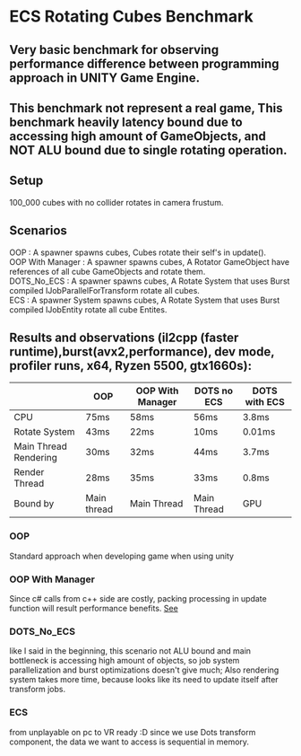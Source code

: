 # ECS Rotating Cubes Benchmark

## Very basic benchmark for observing performance difference between programming approach in UNITY Game Engine.

## This benchmark not represent a real game, This benchmark heavily latency bound due to accessing high amount of GameObjects, and NOT ALU bound due to single rotating operation.

## Setup
100_000 cubes with no collider rotates in camera frustum.<br>

## Scenarios <br>
OOP : A spawner spawns cubes, Cubes rotate their self's in update(). <br>
OOP With Manager : A spawner spawns cubes, A Rotator GameObject have references of all cube GameObjects and rotate them. <br>
DOTS_No_ECS : A spawner spawns cubes, A Rotate System that uses Burst compiled IJobParallelForTransform rotate all cubes. <br>
ECS :  A spawner System spawns cubes, A Rotate System that uses Burst compiled IJobEntity rotate all cube Entites. <br>
 
## Results and observations (il2cpp (faster runtime),burst(avx2,performance), dev mode, profiler runs, x64, Ryzen 5500, gtx1660s): <br>

|                       | OOP         | OOP With Manager | DOTS no ECS | DOTS with ECS |
|-----------------------|-------------|------------------|-------------|---------------|
| CPU                   | 75ms        | 58ms             | 56ms        | 3.8ms         |
| Rotate System         | 43ms        | 22ms             | 10ms        | 0.01ms        |
| Main Thread Rendering | 30ms        | 32ms             | 44ms        | 3.7ms         |
| Render Thread         | 28ms        | 35ms             | 33ms        | 0.8ms         |
| Bound by              | Main thread | Main Thread      | Main Thread | GPU           |

### OOP <br>
Standard approach when developing game when using unity <br>
### OOP With Manager <br>
Since c# calls from c++ side are costly, packing processing in update function will result performance benefits. [See](https://xoofx.com/blog/2018/04/06/porting-unity-to-coreclr/#how-unity-is-currently-running-your.net-code)
### DOTS_No_ECS  <br>
like I said in the beginning, this scenario not ALU bound and main bottleneck is accessing high amount of objects, so job system parallelization and burst optimizations doesn't give much;
Also rendering system takes more time, because looks like its need to update itself after transform jobs.
### ECS <br>
from unplayable on pc to VR ready :D since we use Dots transform component, the data we want to access is sequential in memory.
